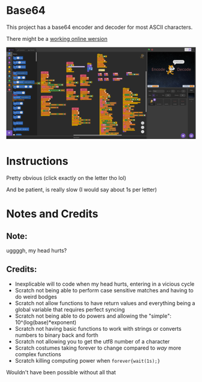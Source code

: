 # Base64
This project has a base64 encoder and decoder for most ASCII characters.

There might be a [working online wersion](https://scratch.mit.edu/projects/897156460/)

![screenshot](./screenshot.png)

# Instructions
Pretty obvious (click exactly on the letter tho lol)

And be patient, is really slow (I would say about 1s per letter)

# Notes and Credits
## Note:
uggggh, my head hurts?

## Credits:
* Inexplicable will to code when my head hurts, entering in a vicious cycle
* Scratch not being able to perform case sensitive matches and having to do weird bodges
* Scratch not allow functions to have return values and everything being a global variable that requires perfect syncing
* Scratch not being able to do powers and allowing the "simple": 10^(log(base)*exponent)
* Scratch not having basic functions to work with strings or converts numbers to binary back and forth
* Scratch not allowing you to get the utf8 number of a character
* Scratch costumes taking forever to change compared to *way* more complex functions
* Scratch killing computing power when `forever{wait(1s);}`

Wouldn't have been possible without all that
